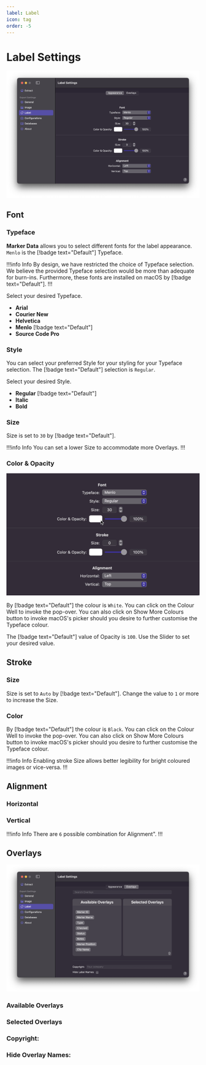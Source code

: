 ```yaml
---
label: Label
icon: tag
order: -5
---
```

# Label Settings

![Label Settings](/assets/md-label-settings.png)

## Font

### Typeface

**Marker Data** allows you to select different fonts for the label appearance. `Menlo` is the [!badge text="Default"] Typeface.

!!!info Info
By design, we have restricted the choice of Typeface selection. We believe the provided Typeface selection would be more than adequate for burn-ins. Furthermore, these fonts are installed on macOS by [!badge text="Default"].
!!!

Select your desired Typeface.
- **Arial**
- **Courier New**
- **Helvetica**
- **Menlo** [!badge text="Default"]
- **Source Code Pro**

### Style

You can select your preferred Style for your styling for your Typeface selection. The [!badge text="Default"] selection is `Regular`.

Select your desired Style.
- **Regular** [!badge text="Default"]
- **Italic**
- **Bold**

### Size

Size is set to `30` by [!badge text="Default"].

!!!info Info
You can set a lower Size to accommodate more Overlays.
!!!

### Color & Opacity

![](/assets/md-label-settings_01.gif)

By [!badge text="Default"] the colour is `White`. You can click on the Colour Well to invoke the pop-over. You can also click on Show More Colours button to invoke macOS's picker should you desire to further customise the Typeface colour.

The [!badge text="Default"] value of Opacity is `100`. Use the Slider to set your desired value.

## Stroke

### Size

Size is set to `Auto` by [!badge text="Default"]. Change the value to `1` or more to increase the Size.

### Color

By [!badge text="Default"] the colour is `Black`. You can click on the Colour Well to invoke the pop-over. You can also click on Show More Colours button to invoke macOS's picker should you desire to further customise the Typeface colour.

!!!info Info
Enabling stroke Size allows better legibility for bright coloured images or vice-versa.
!!!

## Alignment

### Horizontal

### Vertical

!!!info Info
There are `6` possible combination for Alignment".
!!!

## Overlays

![](/assets/md-label-overlays-settings.png)

### Available Overlays

### Selected Overlays

### Copyright:

### Hide Overlay Names:
